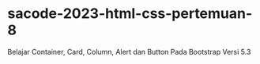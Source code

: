 # sacode-2023-html-css-pertemuan-8
Belajar Container, Card, Column, Alert dan Button Pada Bootstrap Versi 5.3
